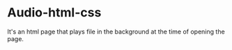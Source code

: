 # Audio-html-css
It's an html page that plays file in the background at the time of opening the page.
